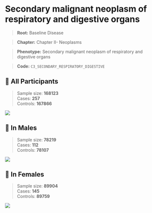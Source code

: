 # Secondary malignant neoplasm of respiratory and digestive organs

> **Root:** Baseline Disease  

> **Chapter:** Chapter II- Neoplasms  

> **Phenotype:** Secondary malignant neoplasm of respiratory and digestive organs  

> **Code:** `C3_SECONDARY_RESPIRATORY_DIGESTIVE`

## 🧪 All Participants  
> Sample size: **168123**  
> Cases: **257**  
> Controls: **167866**
<img src="/Disease/Figures/ALL/Baseline/C3_SECONDARY_RESPIRATORY_DIGESTIVE.png"/>
<CsvTable src="/Disease/Data/ALL/Baseline/LG_C3_SECONDARY_RESPIRATORY_DIGESTIVE.csv" label="🔍 View full results" />

## 👨 In Males  
> Sample size: **78219**  
> Cases: **112**  
> Controls: **78107**
<img src="/Disease/Figures/Male/Baseline/C3_SECONDARY_RESPIRATORY_DIGESTIVE.png"/>
<CsvTable src="/Disease/Data/Male/Baseline/LG_C3_SECONDARY_RESPIRATORY_DIGESTIVE.csv" label="🔍 View full results" />

## 👩 In Females  
> Sample size: **89904**  
> Cases: **145**  
> Controls: **89759**
<img src="/Disease/Figures/Female/Baseline/C3_SECONDARY_RESPIRATORY_DIGESTIVE.png"/>
<CsvTable src="/Disease/Data/Female/Baseline/LG_C3_SECONDARY_RESPIRATORY_DIGESTIVE.csv" label="🔍 View full results" />
